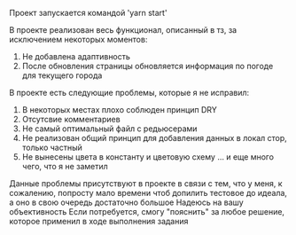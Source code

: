 Проект запускается командой 'yarn start'

В проекте реализован весь функционал, описанный в тз, за исключением некоторых моментов:

1. Не добавлена адаптивность
2. После обновления страницы обновляется информация по погоде для текущего города

В проекте есть следующие проблемы, которые я не исправил:

1. В некоторых местах плохо соблюден принцип DRY
2. Отсутсвие комментариев
3. Не самый оптимальный файл с редьюсерами
4. Не реализован общий принцип для добавления данных в локал стор, только частный
5. Не вынесены цвета в константу и цветовую схему
   ... и еще много чего, что я не заметил

Данные проблемы присутствуют в проекте в связи с тем, что у меня, к сожалению, попросту мало времени чтоб допилить тестовое до идеала, а оно в свою очередь достаточно большое
Надеюсь на вашу объективность
Если потребуется, смогу "пояснить" за любое решение, которое применил в ходе выполнения задания
